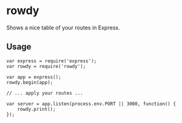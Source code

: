 # rowdy

Shows a nice table of your routes in Express.

## Usage

```
var express = require('express');
var rowdy = require('rowdy');

var app = express();
rowdy.begin(app);

// ... apply your routes ...

var server = app.listen(process.env.PORT || 3000, function() {
    rowdy.print();
});
```
